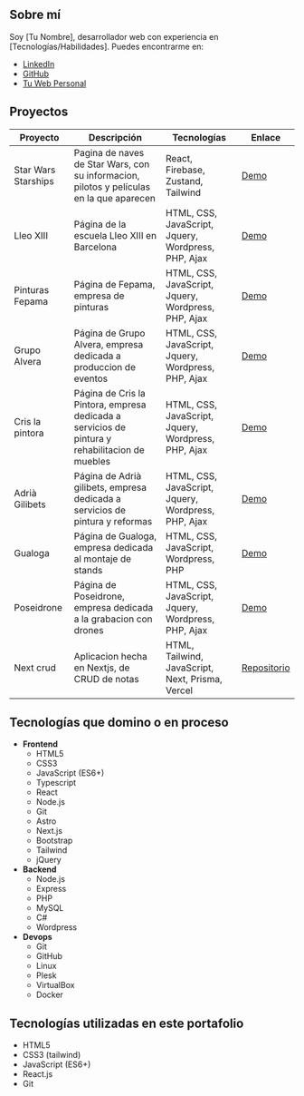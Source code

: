 ## Sobre mí

Soy [Tu Nombre], desarrollador web con experiencia en [Tecnologías/Habilidades]. Puedes encontrarme en:

* [LinkedIn](https://www.linkedin.com/in/jendevelopez)
* [GitHub](https://github.com/jenDevelopez)
* [Tu Web Personal](https://www.jendevelopez.es)

## Proyectos

| Proyecto | Descripción | Tecnologías | Enlace |
|---|---|---|---|
| Star Wars Starships | Pagina de naves de Star Wars, con su informacion, pilotos y películas en la que aparecen | React, Firebase, Zustand, Tailwind | [Demo](https://github.com/jenDevelopez/star-wars/) |
| Lleo XIII | Página de la escuela Lleo XIII en Barcelona | HTML, CSS, JavaScript, Jquery, Wordpress, PHP, Ajax | [Demo](https://lleoxiii.com/) |
| Pinturas Fepama | Página de Fepama, empresa de pinturas | HTML, CSS, JavaScript, Jquery, Wordpress, PHP, Ajax  | [Demo](https://pinturasfepama.es/) |
| Grupo Alvera | Página de Grupo Alvera, empresa dedicada a produccion de eventos | HTML, CSS, JavaScript, Jquery, Wordpress, PHP, Ajax  | [Demo](https://grupoalvera.com/) |
| Cris la pintora | Página de Cris la Pintora, empresa dedicada a servicios de pintura y rehabilitacion de muebles | HTML, CSS, JavaScript, Jquery, Wordpress, PHP, Ajax  | [Demo](https://crislapintora.com/) |
| Adrià Gilibets | Página de Adrià gilibets, empresa dedicada a servicios de pintura y reformas | HTML, CSS, JavaScript, Jquery, Wordpress, PHP, Ajax  | [Demo](https://adriagilibets.com/) |
| Gualoga | Página de Gualoga, empresa dedicada al montaje de stands | HTML, CSS, JavaScript, Wordpress, PHP  | [Demo](https://gualoga.com/) |
| Poseidrone | Página de Poseidrone, empresa dedicada a la grabacion con drones | HTML, CSS, JavaScript, Jquery, Wordpress, PHP, Ajax  | [Demo](https://pinturasfepama.es/) |
| Next crud | Aplicacion hecha en Nextjs, de CRUD de notas | HTML, Tailwind, JavaScript, Next, Prisma, Vercel  | [Repositorio](https://github.com/jenDevelopez/crud-nextjs-prisma) |



## Tecnologías que domino o en proceso
* **Frontend**
  * HTML5
  * CSS3
  * JavaScript (ES6+)
  * Typescript
  * React
  * Node.js
  * Git
  * Astro 
  * Next.js 
  * Bootstrap 
  * Tailwind 
  * jQuery
* **Backend**
  * Node.js 
  * Express 
  * PHP
  * MySQL
  * C#
  * Wordpress
* **Devops**
  * Git
  * GitHub
  * Linux
  * Plesk 
  * VirtualBox
  * Docker


## Tecnologías utilizadas en este portafolio

* HTML5
* CSS3 (tailwind)
* JavaScript (ES6+)
* React.js
* Git